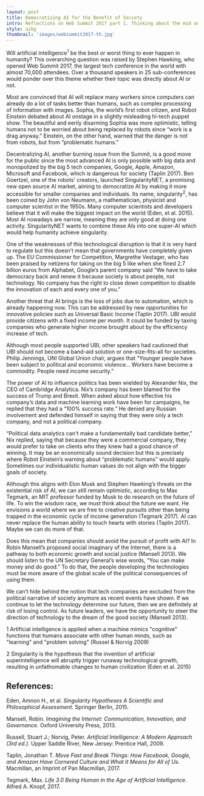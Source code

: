 ```yaml
---
layout: post
title: Democratizing AI for the Benefit of Society
intro: Reflections on Web Summit 2017 part 1. Thinking about the mid and long-term effects of AI on society.
style: aibg
thumbnail: 'images/websummit2017-th.jpg'
---
```


Will artificial intelligence<sup>1</sup> be the best or worst thing to ever happen in humanity? This overarching question was raised by Stephen Hawking, who opened Web Summit 2017, the largest tech conference in the world with almost 70,000 attendees. Over a thousand speakers in 25 sub-conferences would ponder over this theme whether their topic was directly about AI or not.

Most are convinced that AI will replace many workers since computers can already do a lot of tasks better than humans, such as complex processing of information with images. Sophia, the world’s first robot citizen, and Robot Einstein debated about AI onstage in a slightly misleading hi-tech puppet show. The beautiful and eerily disarming Sophia was more optimistic, telling humans not to be worried about being replaced by robots since “work is a drag anyway.” Einstein, on the other hand, warned that the danger is not from robots, but from “problematic humans.” 

Decentralizing AI, another burning issue from the Summit, is a good move for the public since the most advanced AI is only possible with big data and monopolized by the big 5 tech companies, Google, Apple, Amazon, Microsoft and Facebook, which is dangerous for society (Taplin 2017). Ben Goertzel, one of the robots’ creators, launched SingularityNET, a promising new open source AI market, aiming to democratize AI by making it more accessible for smaller companies and individuals. Its name, singularity<sup>2</sup>, has been coined by John von Neumann, a mathematician, physicist and computer scientist in the 1950s. Many computer scientists and developers believe that it will make the biggest impact on the world (Eden, et al. 2015). Most AI nowadays are narrow, meaning they are only good at doing one activity. SingularityNET wants to combine these AIs into one super-AI which would help humanity achieve singularity. 

One of the weaknesses of this technological disruption is that it is very hard to regulate but this doesn’t mean that governments have completely given up. The EU Commissioner for Competition, Margrethe Vestager, who has been praised by netizens for taking on the big 5 like when she fined 2.7 billion euros from Alphabet, Google’s parent company said “We have to take democracy back and renew it because society is about people, not technology. No company has the right to close down competition to disable the innovation of each and every one of you.”

Another threat that AI brings is the loss of jobs due to automation, which is already happening now. This can be addressed by new opportunities for innovative policies such as Universal Basic Income (Taplin 2017). UBI would provide citizens with a fixed income per month. It could be funded by taxing companies who generate higher income brought about by the efficiency increase of tech. 

Although most people supported UBI, other speakers had cautioned that UBI should not become a band-aid solution or one-size-fits-all for societies. Philip Jennings, UNI Global Union chair, argues that “Younger people have been subject to political and economic violence... Workers have become a commodity. People need income security.”

The power of AI to influence politics has been wielded by Alexander Nix, the CEO of Cambridge Analytica. Nix’s company has been blamed for the success of Trump and Brexit. When asked about how effective his company’s data and machine learning work have been for campaigns, he replied that they had a “100% success rate.” He denied any Russian involvement and defended himself in saying that they were only a tech company, and not a political company.

“Political data analytics can't make a fundamentally bad candidate better,” Nix replied, saying that because they were a commercial company, they would prefer to take on clients who they knew had a good chance of winning. It may be an economically sound decision but this is precisely where Robot Einstein’s warning about “problematic humans” would apply. Sometimes our individualistic human values do not align with the bigger goals of society.

Although this aligns with Elon Musk and Stephen Hawking’s threats on the existential risk of AI, we can still remain optimistic, according to Max Tegmark, an MIT professor funded by Musk to do research on the future of life. To win the wisdom race, we must think about the future we want. He envisions a world where we are free to creative pursuits other than being trapped in the economic cycle of income generation (Tegmark 2017). AI can never replace the human ability to touch hearts with stories (Taplin 2017). Maybe we can do more of that.

Does this mean that companies should avoid the pursuit of profit with AI? In Robin Mansell’s proposed social imaginary of the Internet, there is a pathway to both economic growth and social justice (Mansell 2013). We should listen to the UN Secretary General’s wise words, “You can make money and do good.” To do that, the people developing the technologies must be more aware of the global scale of the political consequences of using them.

We can’t hide behind the notion that tech companies are excluded from the political narrative of society anymore as recent events have shown. If we continue to let the technology determine our future, then we are definitely at risk of losing control. As future leaders, we have the opportunity to steer the direction of technology to the dream of the good society (Mansell 2013). 
 
1 Artificial intelligence is applied when a machine mimics "cognitive" functions that humans associate with other human minds, such as "learning" and "problem solving" (Russel & Norvig 2009)

2 Singularity is the hypothesis that the invention of artificial superintelligence will abruptly trigger runaway technological growth, resulting in unfathomable changes to human civilization (Eden et al. 2015)

<h2>References:</h2>

Eden, Amnon H., et al. <i>Singularity Hypotheses A Scientific and Philosophical Assessment</i>. Springer Berlin, 2015.

Mansell, Robin. <i>Imagining the Internet: Communication, Innovation, and Governance</i>. Oxford University Press, 2013.

Russell, Stuart J.; Norvig, Peter. <i>Artificial Intelligence: A Modern Approach (3rd ed.)</i>. Upper Saddle River, New Jersey: Prentice Hall, 2009.

Taplin, Jonathan T. <i>Move Fast and Break Things: How Facebook, Google, and Amazon Have Cornered Culture and What It Means for All of Us</i>. Macmillan, an Imprint of Pan Macmillan, 2017.

Tegmark, Max. <i>Life 3.0 Being Human in the Age of Artificial Intelligence</i>. Alfred A. Knopf, 2017.
